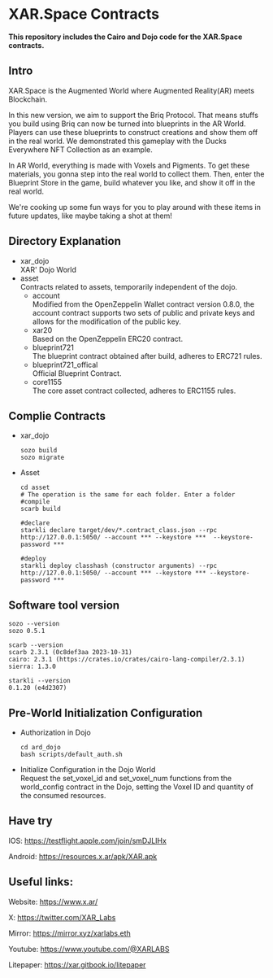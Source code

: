 
# XAR.Space Contracts

**This repository includes the Cairo and Dojo code for the XAR.Space contracts.**

## Intro
XAR.Space is the Augmented World where Augmented Reality(AR) meets Blockchain. 

In this new version, we aim to support the Briq Protocol. That means stuffs you build using Briq can now be turned into blueprints in the AR World. Players can use these blueprints to construct creations and show them off in the real world. We demonstrated this gameplay with the Ducks Everywhere NFT Collection as an example. 

In AR World, everything is made with Voxels and Pigments. To get these materials, you gonna step into the real world to collect them. Then, enter the Blueprint Store in the game, build whatever you like, and show it off in the real world.

We're cooking up some fun ways for you to play around with these items in future updates, like maybe taking a shot at them!


## Directory Explanation
- xar_dojo  
  XAR' Dojo World
- asset  
  Contracts related to assets, temporarily independent of the dojo. 
  - account  
  Modified from the OpenZeppelin Wallet contract version 0.8.0, the account contract supports two sets of public and private keys and allows for the modification of the public key.
  - xar20  
  Based on the OpenZeppelin ERC20 contract.  
  - blueprint721  
  The blueprint contract obtained after build, adheres to ERC721 rules.
  - blueprint721_offical  
  Official Blueprint Contract.
  - core1155  
  The core asset contract collected, adheres to ERC1155 rules.
## Complie Contracts
- xar_dojo
  ```
  sozo build
  sozo migrate
  ```
- Asset
  ```
  cd asset
  # The operation is the same for each folder. Enter a folder
  #compile
  scarb build

  #declare
  starkli declare target/dev/*.contract_class.json --rpc http://127.0.0.1:5050/ --account *** --keystore ***  --keystore-password ***

  #deploy
  starkli deploy classhash (constructor arguments) --rpc http://127.0.0.1:5050/ --account *** --keystore *** --keystore-password ***
  ```
## Software tool version
```
sozo --version
sozo 0.5.1

scarb --version
scarb 2.3.1 (0c8def3aa 2023-10-31)
cairo: 2.3.1 (https://crates.io/crates/cairo-lang-compiler/2.3.1)
sierra: 1.3.0

starkli --version
0.1.20 (e4d2307)
```
## Pre-World Initialization Configuration
- Authorization in Dojo  
  ```
  cd ard_dojo
  bash scripts/default_auth.sh
  ```
- Initialize Configuration in the Dojo World  
  Request the set_voxel_id and set_voxel_num functions from the world_config contract in the Dojo, setting the Voxel ID and quantity of the consumed resources.

## Have try
IOS: https://testflight.apple.com/join/smDJLIHx

Android: https://resources.x.ar/apk/XAR.apk

## Useful links:
Website: https://www.x.ar/

X: https://twitter.com/XAR_Labs

Mirror: https://mirror.xyz/xarlabs.eth

Youtube: https://www.youtube.com/@XARLABS

Litepaper: https://xar.gitbook.io/litepaper


